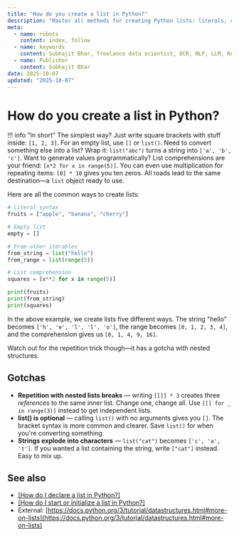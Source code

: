 ```yaml
---
title: "How do you create a list in Python?"
description: "Master all methods for creating Python lists: literals, constructors, comprehensions, and converting from other data types."
meta:
  - name: robots
    content: index, follow
  - name: keywords
    content: Subhajit Bhar, freelance data scientist, OCR, NLP, LLM, RAG, knowledge base, python, lists, creation
  - name: Publisher
    content: Subhajit Bhar
date: 2025-10-07
updated: "2025-10-07"
---
```


# How do you create a list in Python?

<!-- more -->

!!! info "In short"
    The simplest way? Just write square brackets with stuff inside: `[1, 2, 3]`. For an empty list, use `[]` or `list()`. Need to convert something else into a list? Wrap it: `list("abc")` turns a string into `['a', 'b', 'c']`. Want to generate values programmatically? List comprehensions are your friend: `[x*2 for x in range(5)]`. You can even use multiplication for repeating items: `[0] * 10` gives you ten zeros. All roads lead to the same destination—a `list` object ready to use.

Here are all the common ways to create lists:

```python
# Literal syntax
fruits = ["apple", "banana", "cherry"]

# Empty list
empty = []

# From other iterables
from_string = list("hello")
from_range = list(range(5))

# List comprehension
squares = [x**2 for x in range(5)]

print(fruits)
print(from_string)
print(squares)
```

In the above example, we create lists five different ways. The string "hello" becomes `['h', 'e', 'l', 'l', 'o']`, the range becomes `[0, 1, 2, 3, 4]`, and the comprehension gives us `[0, 1, 4, 9, 16]`.

Watch out for the repetition trick though—it has a gotcha with nested structures.

## Gotchas

* **Repetition with nested lists breaks** — writing `[[]] * 3` creates three *references* to the same inner list. Change one, change all. Use `[[] for _ in range(3)]` instead to get independent lists.
* **list() is optional** — calling `list()` with no arguments gives you `[]`. The bracket syntax is more common and clearer. Save `list()` for when you're converting something.
* **Strings explode into characters** — `list("cat")` becomes `['c', 'a', 't']`. If you wanted a list containing the string, write `["cat"]` instead. Easy to mix up.

## See also

* [[How do I declare a list in Python?]](./how-to-declare-list-in-python.md)
* [[How do I start or initialize a list in Python?]](./how-to-initialize-list-in-python.md)
* External: [https://docs.python.org/3/tutorial/datastructures.html#more-on-lists](https://docs.python.org/3/tutorial/datastructures.html#more-on-lists)

<script type="application/ld+json">
{
  "@context": "https://schema.org",
  "@type": "FAQPage",
  "mainEntity": [{
    "@type": "Question",
    "name": "How do you create a list in Python?",
    "acceptedAnswer": {
      "@type": "Answer",
      "text": "The simplest way? Just write square brackets with stuff inside: [1, 2, 3]. For an empty list, use [] or list(). Need to convert something else into a list? Wrap it: list('abc') turns a string into ['a', 'b', 'c']. Want to generate values programmatically? List comprehensions are your friend: [x*2 for x in range(5)]. You can even use multiplication for repeating items: [0] * 10 gives you ten zeros. All roads lead to the same destination—a list object ready to use."
    }
  }]
}
</script>
